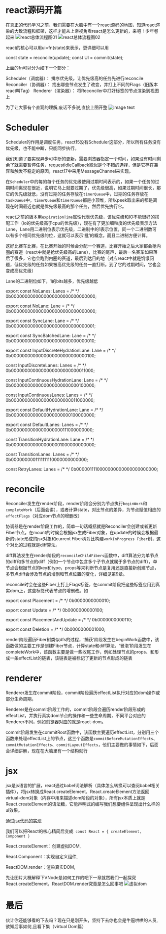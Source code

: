 # react源码开篇
在真正的代码学习之前，我们需要在大脑中有一个react源码的地图，知道react渲染的大致流程和框架，这样才能从上帝视角看react是怎么更新的，来吧！少年卷起来
![react总体流程图01](https://s2.loli.net/2022/10/27/PrX6JLYRmpdfnhx.png)
![react总体流程图02](https://s2.loli.net/2022/10/27/9Mw3gZFhkmlKXTS.png)

react的核心可以用ui=fn(state)来表示，更详细可以用

const state = reconcile(update);
const UI = commit(state);

上面的fn可以分为如下一个部分：

Scheduler（调度器）： 排序优先级，让优先级高的任务先进行reconcile
Reconciler（协调器）： 找出哪些节点发生了改变，并打上不同的Flags（旧版本react叫Tag）
Renderer（渲染器）： 将Reconciler中打好标签的节点渲染到视图上

为了让大家有个直观的理解,废话不多说,直接上图开整
![image text](https://s2.loli.net/2022/10/27/fJLsgWrBj46lbad.png)

# Scheduler

Scheduler的作用是调度任务，react15没有Scheduler这部分，所以所有任务没有优先级，也不能中断，只能同步执行。

我们知道了要实现异步可中断的更新，需要浏览器指定一个时间，如果没有时间剩余了就需要暂停任务，requestIdleCallback貌似是个不错的选择，但是它存在兼容和触发不稳定的原因，react17中采用MessageChannel来实现。

在`Scheduler`中的每的每个任务的优先级使用过期时间表示的，如果一个任务的过期时间离现在很近，说明它马上就要过期了，优先级很高，如果过期时间很长，那它的优先级就低，没有过期的任务存放在`timerQueue`中，过期的任务存放在`taskQueue`中，`timerQueue`和`timerQueue`都是小顶堆，所以peek取出来的都是离现在时间最近也就是优先级最高的那个任务，然后优先执行它。

react之前的版本用`expirationTime`属性代表优先级，该优先级和IO不能很好的搭配工作（io的优先级高于cpu的优先级），现在有了更加细粒度的优先级表示方法Lane，Lane用二进制位表示优先级，二进制中的1表示位置，同一个二进制数可以有多个相同优先级的位，这就可以表示‘批’的概念，而且二进制方便计算。

这好比赛车比赛，在比赛开始的时候会分配一个赛道，比赛开始之后大家都会抢内圈的赛道（react中就是抢优先级高的Lane），比赛的尾声，最后一名赛车如果落后了很多，它也会跑到内圈的赛道，最后到达目的地（对应react中就是饥饿问题，低优先级的任务如果被高优先级的任务一直打断，到了它的过期时间，它也会变成高优先级）

Lane的二进制位如下，1的bits越多，优先级越低


export const NoLanes: Lanes = /*                        */ 0b0000000000000000000000000000000;

export const NoLane: Lane = /*                          */ 0b0000000000000000000000000000000;

export const SyncLane: Lane = /*                        */ 
0b0000000000000000000000000000001;

export const SyncBatchedLane: Lane = /*                 */ 0b0000000000000000000000000000010;

export const InputDiscreteHydrationLane: Lane = /*      */ 0b0000000000000000000000000000100;

const InputDiscreteLanes: Lanes = /*                    */ 0b0000000000000000000000000011000;

const InputContinuousHydrationLane: Lane = /*           */ 0b0000000000000000000000000100000;

const InputContinuousLanes: Lanes = /*                  */ 0b0000000000000000000000011000000;

export const DefaultHydrationLane: Lane = /*            */ 0b0000000000000000000000100000000;

export const DefaultLanes: Lanes = /*                   */ 0b0000000000000000000111000000000;

const TransitionHydrationLane: Lane = /*                */ 0b0000000000000000001000000000000;

const TransitionLanes: Lanes = /*                       */ 0b0000000001111111110000000000000;

const RetryLanes: Lanes = /*                            */ 0b0000011110000000000000000000000;


# reconcile

Reconciler发生在render阶段，render阶段会分别为节点执行`beginWork`和`completeWork`（后面会讲），或者计算state，对比节点的差异，为节点赋值相应的`effectFlags`（对应dom节点的增删改）

协调器是在render阶段工作的，简单一句话概括就是Reconciler会创建或者更新Fiber节点。在mount的时候会根据jsx生成Fiber对象，在update的时候会根据最新的state形成的jsx对象和current Fiber树对比构建`workInProgress Fiber`树，这个对比的过程就是diff算法。

diff算法发生在render阶段的`reconcileChildFibers`函数中，diff算法分为单节点的diff和多节点的diff（例如一个节点中包含多个子节点就属于多节点的diff），单节点会根据节点的key和type，props等来判断节点是复用还是直接新创建节点，多节点diff会涉及节点的增删和节点位置的变化，详细见第9章。

reconcile时会在这些Fiber上打上Flags标签，在commit阶段把这些标签应用到真实dom上，这些标签代表节点的增删改。如


export const Placement = /*             */ 0b0000000000010; 

export const Update = /*                */ 0b0000000000100;

export const PlacementAndUpdate = /*    */ 0b0000000000110;

export const Deletion = /*              */ 0b0000000001000;


render阶段遍历Fiber树类似dfs的过程，‘捕获’阶段发生在beginWork函数中，该函数做的主要工作是创建Fiber节点，计算state和diff算法，‘冒泡’阶段发生在completeWork中，该函数主要是做一些收尾工作，例如处理节点的props、和形成一条effectList的链表，该链表是被标记了更新的节点形成的链表

# renderer

Renderer发生在commit阶段，commit阶段遍历effectList执行对应的dom操作或部分生命周期。

Renderer是在commit阶段工作的，commit阶段会遍历render阶段形成的effectList，并执行真实dom节点的操作和一些生命周期，不同平台对应的Renderer不同，例如浏览器对应的就是react-dom。

commit阶段发生在commitRoot函数中，该函数主要遍历effectList，分别用三个函数来处理effectList上的节点，这三个函数是`commitBeforeMutationEffects`、`commitMutationEffects`、`commitLayoutEffects`，他们主要做的事情如下，后面会详细讲解，现在在大脑里有一个结构就行

# jsx
jsx是js语言的扩展，react通过babel词法解析（具体怎么转换可以查阅babel相关插件），将jsx转换成React.createElement，React.createElement方法返回virtual-dom对象（内存中用来描述dom阶段的对象），所有jsx本质上就是React.createElement的语法糖，它能声明式的编写我们想要组件呈现出什么样的ui效果。

通过[jsx代码的实现](https://github.com/web-kiko/react17-source/blob/main/src/index.js)

我们可以把React的核心精简后变成` const React = { createElement, Component }` 

React.createElement：创建虚拟DOM,

React.Component：实现自定义组件,

ReactDOM.render：渲染真实DOM,


先让图片大概解释下VNode是如何工作的吧下一章就然我们一起探究React.createElement，ReactDOM.render究竟是怎么回事吧
![虚拟dom](https://s2.loli.net/2022/10/27/exvshAEXy2BkzlU.png)

# 最后
伙计你还能够看的下去吗？现在只是刚开头，坚持下去你也会是牛逼哄哄的人员,欲知后事如何,且看下集（virtual Dom篇）
